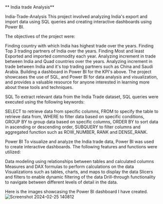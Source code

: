 ** India trade Analysis**

India-Trade-Analysis
This project involved analyzing India's export and import data using SQL queries and creating interactive dashboards using Power BI.

The objectives of the project were:

Finding country with which India has highest trade over the years.
Finding Top 3 trading partners of India over the years.
Finding Most and least Exported and imported commodity each year.
Analyzing increment in trade between India and Quad countries over the years.
Analyzing increment in trade between India and it's top trading partners such as China and Saudi Arabia.
Building a dashboard in Power BI for the KPI's above.
The project showcases the use of SQL, and Power BI for data analysis and visualization, and provides a valuable resource for anyone interested in learning more about these tools and techniques.

SQL To extract relevant data from the India Trade dataset, SQL queries were executed using the following keywords:

SELECT to retrieve data from specific columns, FROM to specify the table to retrieve data from, WHERE to filter data based on specific conditions, GROUP BY to group data based on specific columns, ORDER BY to sort data in ascending or descending order, SUBQUERY to filter columns and aggregated function such as ROW_NUMBER, RANK and DENSE_RANK.

Power BI To visualize and analyze the India trade data, Power BI was used to create interactive dashboards. The following features and functions were utilized:

Data modeling using relationships between tables and calculated columns Measures and DAX formulas to perform calculations on the data Visualizations such as tables, charts, and maps to display the data Slicers and filters to enable dynamic filtering of the data Drill-through functionality to navigate between different levels of detail in the data.

Here is the images showcasing the Power BI dashboard I have created.
![Screenshot 2024-02-25 140812](https://github.com/tusharsolanki03/India-trade-Analysis/assets/161195163/d7e7eef4-3036-41b2-b04d-8bebee3c8e35)

